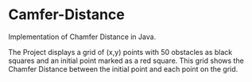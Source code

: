 # Camfer-Distance
Implementation of Chamfer Distance in Java.

The Project displays a grid of (x,y) points with 50 obstacles as black squares and an initial point marked as a red square.
This grid shows the Chamfer Distance between the initial point and each point on the grid.
